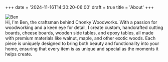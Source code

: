 +++
date = '2024-11-16T14:30:20-06:00'
draft = true
title = 'About'
+++

<div class="row">
    <div class="column images">
        <img src="/images/ben.jpg" alt="Ben" class="product-image" />
    </div>
    <div class="column description">
        Hi, I'm Ben, the craftsman behind Chonky Woodworks. With a passion for woodworking and a keen eye for detail, I create custom, handcrafted cutting boards, cheese boards, wooden side tables, and epoxy tables, all made with premium materials like walnut, maple, and other exotic woods. Each piece is uniquely designed to bring both beauty and functionality into your home, ensuring that every item is as unique and special as the moments it helps create.
    </div>
</div>